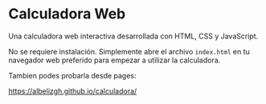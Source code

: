 <h1>Calculadora Web</h1>

Una calculadora web interactiva desarrollada con HTML, CSS y JavaScript.

No se requiere instalación. Simplemente abre el archivo `index.html` en tu navegador web preferido para empezar a utilizar la calculadora.

Tambien podes probarla desde pages:

https://albelizgh.github.io/calculadora/
